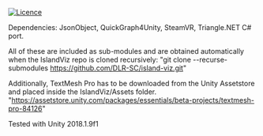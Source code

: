 
[![Licence](https://img.shields.io/hexpm/l/plug.svg)](https://github.com/DLR-SC/island-viz/blob/master/LICENSE)


Dependencies: 
JsonObject, QuickGraph4Unity, SteamVR, Triangle.NET C# port.

All of these are included as sub-modules and are obtained automatically when the IslandViz repo is cloned recursively:
"git clone --recurse-submodules https://github.com/DLR-SC/island-viz.git"

Additionally, TextMesh Pro has to be downloaded from the Unity Assetstore and placed inside the IslandViz/Assets folder.
"https://assetstore.unity.com/packages/essentials/beta-projects/textmesh-pro-84126"


Tested with Unity 2018.1.9f1
